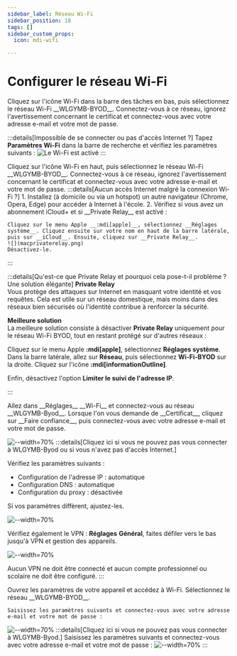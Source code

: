 ```yaml
---
sidebar_label: Réseau Wi-Fi
sidebar_position: 18
tags: []
sidebar_custom_props:
  icon: mdi-wifi

---
```


# Configurer le réseau Wi-Fi

<Tabs groupId="os" queryString>
  <TabItem value="win" label="Windows">
  Cliquez sur l'icône Wi-Fi dans la barre des tâches en bas, puis sélectionnez le réseau Wi-Fi __WLGYMB-BYOD__. Connectez-vous à ce réseau, ignorez l'avertissement concernant le certificat et connectez-vous avec votre adresse e-mail et votre mot de passe.

  :::details[Impossible de se connecter ou pas d'accès Internet ?]
    Tapez __Paramètres Wi-Fi__ dans la barre de recherche et vérifiez les paramètres suivants :
    ![Le Wi-Fi est activé](./Netzwerk%20%20und%20Internet.png)
  :::
  </TabItem>
  
  <TabItem value="osx" label="Mac OS">
  Cliquez sur l'icône Wi-Fi en haut, puis sélectionnez le réseau Wi-Fi __WLGYMB-BYOD__. Connectez-vous à ce réseau, ignorez l'avertissement concernant le certificat et connectez-vous avec votre adresse e-mail et votre mot de passe.  
  :::details[Aucun accès Internet malgré la connexion Wi-Fi ?]
    1. Installez (à domicile ou via un hotspot) un autre navigateur (Chrome, Opera, Edge) pour accéder à Internet à l'école.
    2. Vérifiez si vous avez un abonnement iCloud+ et si __Private Relay__ est activé :

    Cliquez sur le menu Apple __:mdi[apple]__, sélectionnez __Réglages système__. Cliquez ensuite sur votre nom en haut de la barre latérale, puis sur __iCloud__. Ensuite, cliquez sur __Private Relay__.
    ![](macprivaterelay.png)
    Désactivez-le.
  :::

:::details[Qu'est-ce que Private Relay et pourquoi cela pose-t-il problème ? Une solution élégante]
**Private Relay**  
Vous protège des attaques sur Internet en masquant votre identité et vos requêtes. Cela est utile sur un réseau domestique, mais moins dans des réseaux bien sécurisés où l'identité contribue à renforcer la sécurité.

**Meilleure solution**  
La meilleure solution consiste à désactiver __Private Relay__ uniquement pour le réseau Wi-Fi BYOD, tout en restant protégé sur d'autres réseaux :

Cliquez sur le menu Apple __:mdi[apple]__, sélectionnez __Réglages système__. Dans la barre latérale, allez sur __Réseau__, puis sélectionnez __Wi-Fi-BYOD__ sur la droite. Cliquez sur l'icône __:mdi[informationOutline]__.

Enfin, désactivez l'option __Limiter le suivi de l'adresse IP__.

:::
</TabItem>

  <TabItem value="ios" label="iOS">
Allez dans __Réglages__ __Wi-Fi__ et connectez-vous au réseau __WLGYMB-Byod__. Lorsque l'on vous demande de __Certificat__, cliquez sur __Faire confiance__, puis connectez-vous avec votre adresse e-mail et votre mot de passe.

![--width=70%](wlanios1.jpeg)
:::details[Cliquez ici si vous ne pouvez pas vous connecter à WLGYMB-Byod ou si vous n'avez pas d'accès Internet.]

Vérifiez les paramètres suivants :

- Configuration de l'adresse IP : automatique
- Configuration DNS : automatique
- Configuration du proxy : désactivée

Si vos paramètres diffèrent, ajustez-les.

![--width=70%](wlanios2.jpeg)

Vérifiez également le VPN : __Réglages__ __Général__, faites défiler vers le bas jusqu'à VPN et gestion des appareils.

![--width=70%](vpnios.jpg)

Aucun VPN ne doit être connecté et aucun compte professionnel ou scolaire ne doit être configuré.
:::

  </TabItem>

  <TabItem value="android" label="Android">
    Ouvrez les paramètres de votre appareil et accédez à Wi-Fi. Sélectionnez le réseau __WLGYMB-BYOD__.
    
    Saisissez les paramètres suivants et connectez-vous avec votre adresse e-mail et votre mot de passe :
  ![--width=70%](WLAN-Android-Standard.png)
:::details[Cliquez ici si vous ne pouvez pas vous connecter à WLGYMB-Byod.]
Saisissez les paramètres suivants et connectez-vous avec votre adresse e-mail et votre mot de passe :
![--width=70%](WLAN-Android-erweitert.png)
:::
  </TabItem>
</Tabs>
